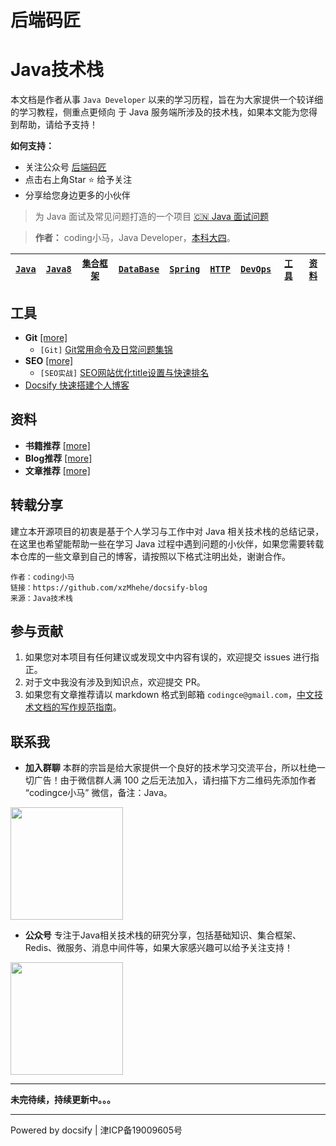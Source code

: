 # 后端码匠

# Java技术栈



本文档是作者从事 ```Java Developer``` 以来的学习历程，旨在为大家提供一个较详细的学习教程，侧重点更倾向 于 Java 服务端所涉及的技术栈，如果本文能为您得到帮助，请给予支持！

**如何支持：**
- 关注公众号 [后端码匠](https://image.codingce.com.cn/qrcode_for_gh_d5e64639fc98_258.jpg)
- 点击右上角Star :star: 给予关注
- 分享给您身边更多的小伙伴

> 为 Java 面试及常见问题打造的一个项目 [:cn: Java 面试问题](https://i.codingce.com.cn/)


> **作者：** coding小马，Java Developer，[本科大四](https://i.codingce.com.cn)。

[```Java```](#Java)| [`Java8`](#Java8) | [`集合框架`](#集合框架) | [`DataBase`](#DataBase) | [`Spring`](#Spring) | [`HTTP`](#HTTP协议) | [`DevOps`](#DevOps) | [`工具`](#工具) | [`资料`](#资料)
 :-: | :-: | :-: | :-: | :-: | :-: | :-: | :-: | :-:



## 工具
- **Git** [[more]](/docs/tools/git.md)
    - ```[Git]``` [Git常用命令及日常问题集锦](/docs/tools/git.md)
- **SEO** [[more]](/docs/tools/seo.md)
    - ```[SEO实战]``` [SEO网站优化title设置与快速排名](/docs/tools/seo.md)
- [Docsify 快速搭建个人博客](/docs/tools/docsify.md)

## 资料
- **书籍推荐** [[more]](/docs/materials/book.md)
- **Blog推荐** [[more]](/docs/materials/blog.md)
- **文章推荐** [[more]](/docs/materials/article.md)

## 转载分享

建立本开源项目的初衷是基于个人学习与工作中对 Java 相关技术栈的总结记录，在这里也希望能帮助一些在学习 Java 过程中遇到问题的小伙伴，如果您需要转载本仓库的一些文章到自己的博客，请按照以下格式注明出处，谢谢合作。

```
作者：coding小马
链接：https://github.com/xzMhehe/docsify-blog
来源：Java技术栈
```

## 参与贡献

1. 如果您对本项目有任何建议或发现文中内容有误的，欢迎提交 issues 进行指正。
2. 对于文中我没有涉及到知识点，欢迎提交 PR。
3. 如果您有文章推荐请以 markdown 格式到邮箱 `codingce@gmail.com`，[中文技术文档的写作规范指南](https://github.com/ruanyf/document-style-guide)。

## 联系我

- **加入群聊**
本群的宗旨是给大家提供一个良好的技术学习交流平台，所以杜绝一切广告！由于微信群人满 100 之后无法加入，请扫描下方二维码先添加作者 “codingce小马” 微信，备注：Java。
<img src="https://image.codingce.com.cn/xzm.png" width="180" height="180"/>

- **公众号**
专注于Java相关技术栈的研究分享，包括基础知识、集合框架、Redis、微服务、消息中间件等，如果大家感兴趣可以给予关注支持！
<img src="https://image.codingce.com.cn/qrcode_for_gh_d5e64639fc98_258.jpg" width="180" height="180"/>

<hr/>

**未完待续，持续更新中。。。**


<hr>
Powered by docsify | 津ICP备19009605号